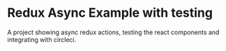 # Redux Async Example with testing
A project showing async redux actions, testing the react components and integrating with circleci.

